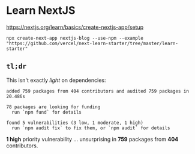 # Learn NextJS



https://nextjs.org/learn/basics/create-nextjs-app/setup

```
npx create-next-app nextjs-blog --use-npm --example "https://github.com/vercel/next-learn-starter/tree/master/learn-starter"
```







## `tl;dr`

This isn't exactly _light_ on dependencies:

```
added 759 packages from 404 contributors and audited 759 packages in 20.486s

78 packages are looking for funding
  run `npm fund` for details

found 5 vulnerabilities (3 low, 1 moderate, 1 high)
  run `npm audit fix` to fix them, or `npm audit` for details
```

**1 high** priority vulnerability ... unsurprising in **759** packages from **404** contributors.